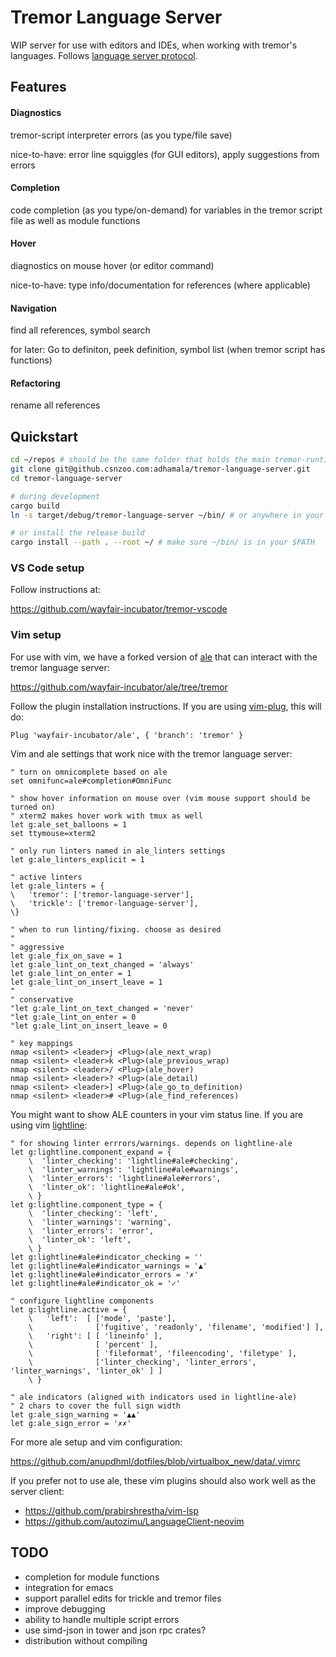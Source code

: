 # Tremor Language Server

WIP server for use with editors and IDEs, when working with tremor's languages. Follows [language server protocol](https://microsoft.github.io/language-server-protocol/).


## Features

#### Diagnostics

tremor-script interpreter errors (as you type/file save)

nice-to-have: error line squiggles (for GUI editors), apply suggestions from errors

#### Completion

code completion (as you type/on-demand) for variables in the tremor script file as well as module functions

#### Hover

diagnostics on mouse hover (or editor command)

nice-to-have: type info/documentation for references (where applicable)

#### Navigation

find all references, symbol search

for later: Go to definiton, peek definition, symbol list (when tremor script has functions)

#### Refactoring

rename all references


## Quickstart

```sh
cd ~/repos # should be the same folder that holds the main tremor-runtime repo
git clone git@github.csnzoo.com:adhamala/tremor-language-server.git
cd tremor-language-server

# during development
cargo build
ln -s target/debug/tremor-language-server ~/bin/ # or anywhere in your $PATH

# or install the release build
cargo install --path . --root ~/ # make sure ~/bin/ is in your $PATH
```

### VS Code setup

Follow instructions at:

https://github.com/wayfair-incubator/tremor-vscode

### Vim setup

For use with vim, we have a forked version of [ale](https://github.com/dense-analysis/ale) that can interact with the tremor language server:

https://github.com/wayfair-incubator/ale/tree/tremor

Follow the plugin installation instructions. If you are using [vim-plug](https://github.com/junegunn/vim-plug), this will do:

```vim
Plug 'wayfair-incubator/ale', { 'branch': 'tremor' }
```

Vim and ale settings that work nice with the tremor language server:

```vim
" turn on omnicomplete based on ale
set omnifunc=ale#completion#OmniFunc

" show hover information on mouse over (vim mouse support should be turned on)
" xterm2 makes hover work with tmux as well
let g:ale_set_balloons = 1
set ttymouse=xterm2

" only run linters named in ale_linters settings
let g:ale_linters_explicit = 1

" active linters
let g:ale_linters = {
\   'tremor': ['tremor-language-server'],
\   'trickle': ['tremor-language-server'],
\}

" when to run linting/fixing. choose as desired
"
" aggressive
let g:ale_fix_on_save = 1
let g:ale_lint_on_text_changed = 'always'
let g:ale_lint_on_enter = 1
let g:ale_lint_on_insert_leave = 1
"
" conservative
"let g:ale_lint_on_text_changed = 'never'
"let g:ale_lint_on_enter = 0
"let g:ale_lint_on_insert_leave = 0

" key mappings
nmap <silent> <leader>j <Plug>(ale_next_wrap)
nmap <silent> <leader>k <Plug>(ale_previous_wrap)
nmap <silent> <leader>/ <Plug>(ale_hover)
nmap <silent> <leader>? <Plug>(ale_detail)
nmap <silent> <leader>] <Plug>(ale_go_to_definition)
nmap <silent> <leader># <Plug>(ale_find_references)
```

You might want to show ALE counters in your vim status line. If you are using vim [lightline](https://github.com/itchyny/lightline.vim):

```vim
" for showing linter errrors/warnings. depends on lightline-ale
let g:lightline.component_expand = {
    \  'linter_checking': 'lightline#ale#checking',
    \  'linter_warnings': 'lightline#ale#warnings',
    \  'linter_errors': 'lightline#ale#errors',
    \  'linter_ok': 'lightline#ale#ok',
    \ }
let g:lightline.component_type = {
    \  'linter_checking': 'left',
    \  'linter_warnings': 'warning',
    \  'linter_errors': 'error',
    \  'linter_ok': 'left',
    \ }
let g:lightline#ale#indicator_checking = ''
let g:lightline#ale#indicator_warnings = '▲'
let g:lightline#ale#indicator_errors = '✗'
let g:lightline#ale#indicator_ok = '✓'

" configure lightline components
let g:lightline.active = {
    \   'left':  [ ['mode', 'paste'],
    \              ['fugitive', 'readonly', 'filename', 'modified'] ],
    \   'right': [ [ 'lineinfo' ],
    \              [ 'percent' ],
    \              [ 'fileformat', 'fileencoding', 'filetype' ],
    \              ['linter_checking', 'linter_errors', 'linter_warnings', 'linter_ok' ] ]
    \ }

" ale indicators (aligned with indicators used in lightline-ale)
" 2 chars to cover the full sign width
let g:ale_sign_warning = '▲▲'
let g:ale_sign_error = '✗✗'
```

For more ale setup and vim configuration:

https://github.com/anupdhml/dotfiles/blob/virtualbox_new/data/.vimrc

If you prefer not to use ale, these vim plugins should also work well as the server client:

* https://github.com/prabirshrestha/vim-lsp
* https://github.com/autozimu/LanguageClient-neovim


## TODO

* completion for module functions
* integration for emacs
* support parallel edits for trickle and tremor files
* improve debugging
* ability to handle multiple script errors
* use simd-json in tower and json rpc crates?
* distribution without compiling
